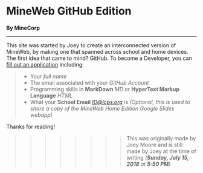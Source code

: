 # MineWeb **GitHub Edition**
**By MineCorp**
* * *
This site was started by Joey to create an interconnected version of MineWeb, by making one that spanned across school and home devices. The first idea that came to mind? GitHub.
To become a Developer, you can [fill out an application](https://goo.gl/forms/3mTiYhbA0fqEA4kr1) including:
>* Your *full name*
>* The email associated with your *GitHub Account*
>* Programming skills in **MarkDown** *MD* or **HyperText Markup Language** *HTML*
>* What your **School Email** *ID@lcps.org* is *(Optional, this is used to share a copy of the MineWeb Home Edition Google Slides webapp)*

Thanks for reading! 
>>>>>>>>This was originally made by Joey Moore and is still made by Joey at the time of writing *(**Sunday, July 15, 2018** at **5:50 PM**)* 
